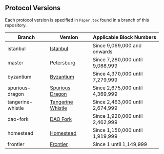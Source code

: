 ## Protocol Versions

Each protocol version is specified in `Paper.tex` found in a branch of this repository.

| Branch            | Version                                                                           | Applicable Block Numbers        |
|-------------------|-----------------------------------------------------------------------------------|---------------------------------|
| istanbul          | [Istanbul](https://github.com/ethereum/EIPs/blob/master/EIPS/eip-1679.md)         | Since 9,069,000 and onwards     |
| master            | [Petersburg](https://github.com/ethereum/EIPs/blob/master/EIPS/eip-1716.md)       | Since 7,280,000 until 9,068,999 |
| byzantium         | [Byzantium](https://github.com/ethereum/EIPs/blob/master/EIPS/eip-609.md)         | Since 4,370,000 until 7,279,999 |
| spurious-dragon   | [Spurious Dragon](https://github.com/ethereum/EIPs/blob/master/EIPS/eip-607.md)   | Since 2,675,000 until 4,369,999 |
| tangerine-whistle | [Tangerine Whistle](https://github.com/ethereum/EIPs/blob/master/EIPS/eip-608.md) | Since 2,463,000 until 2,674,999 |
| dao-fork          | [DAO Fork](https://github.com/ethereum/EIPs/blob/master/EIPS/eip-779.md)          | Since 1,920,000 until 2,462,999 |
| homestead         | [Homestead](https://github.com/ethereum/EIPs/blob/master/EIPS/eip-606.md)         | Since 1,150,000 until 1,919,999 |
| frontier          | [Frontier](https://github.com/ethereum/yellowpaper/tree/frontier)                 | Since 1 until 1,149,999         |
